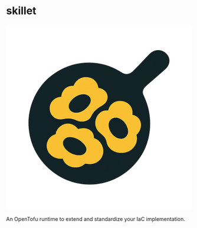 # skillet

![skillet logo](./assets/images/skillet_512.png)

An OpenTofu runtime to extend and standardize your IaC implementation.
